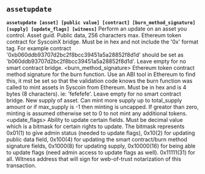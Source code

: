 ## **`assetupdate`**

**`assetupdate [asset] [public value] [contract] [burn_method_signature] [supply] [update_flags] [witness]`**
Perform an update on an asset you control.
<asset> Asset guid.
<public value> Public data, 256 characters max.
<contract> Ethereum token contract for SyscoinX bridge. Must be in hex and not include the '0x' format tag. For example contract '0xb060ddb93707d2bc2f8bcc39451a5a28852f8d1d' should be set as 'b060ddb93707d2bc2f8bcc39451a5a28852f8d1d'. Leave empty for no smart contract bridge.
<burn_method_signature> Ethereum token contract method signature for the burn function.  Use an ABI tool in Ethereum to find this, it mst be set so that the validation code knows the burn function was called to mint assets in Syscoin from Ethereum. Must be in hex and is 4 bytes (8 characters). ie: 'fefefefe'. Leave empty for no smart contract bridge.
<supply> New supply of asset. Can mint more supply up to total_supply amount or if max_supply is -1 then minting is uncapped. If greator than zero, minting is assumed otherwise set to 0 to not mint any additional tokens.
<update_flags> Ability to update certain fields. Must be decimal value which is a bitmask for certain rights to update. The bitmask represents 0x01(1) to give admin status (needed to update flags), 0x10(2) for updating public data field, 0x100(4) for updating the smart contract/burn method signature fields, 0x1000(8) for updating supply, 0x10000(16) for being able to update flags (need admin access to update flags as well). 0x11111(31) for all.
<witness> Witness address that will sign for web-of-trust notarization of this transaction.
